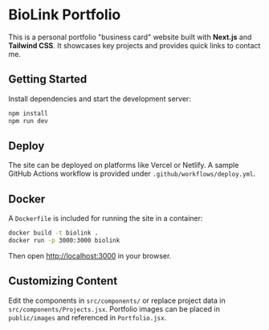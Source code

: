 # BioLink Portfolio

This is a personal portfolio "business card" website built with **Next.js** and **Tailwind CSS**.
It showcases key projects and provides quick links to contact me.

## Getting Started

Install dependencies and start the development server:

```bash
npm install
npm run dev
```

## Deploy

The site can be deployed on platforms like Vercel or Netlify. A sample GitHub Actions
workflow is provided under `.github/workflows/deploy.yml`.

## Docker

A `Dockerfile` is included for running the site in a container:

```bash
docker build -t biolink .
docker run -p 3000:3000 biolink
```

Then open <http://localhost:3000> in your browser.

## Customizing Content

Edit the components in `src/components/` or replace project data in `src/components/Projects.jsx`.
Portfolio images can be placed in `public/images` and referenced in `Portfolio.jsx`.
